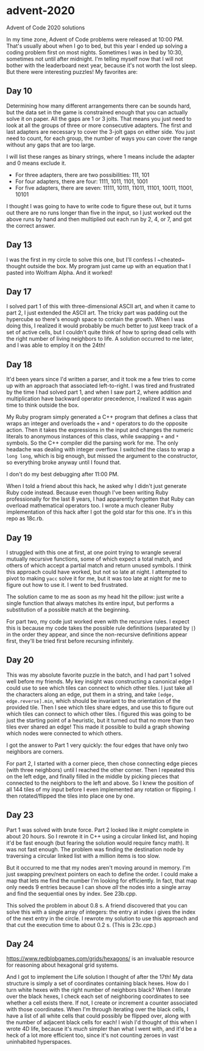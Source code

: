 # advent-2020
Advent of Code 2020 solutions

In my time zone, Advent of Code problems were released at 10:00 PM. That's usually about when I go
to bed, but this year I ended up solving a coding problem first on most nights. Sometimes I was
in bed by 10:30, sometimes not until after midnight. I'm telling myself now that I will not bother
with the leaderboard next year, because it's not worth the lost sleep. But there were interesting
puzzles! My favorites are:

## Day 10

Determining how many different arrangements there can be sounds hard, but the data set in the game
is constrained enough that you can actually solve it on paper. All the gaps are 1 or 3 jolts. That
means you just need to look at all the groups of three or more consecutive adapters. The first
and last adapters are necessary to cover the 3-jolt gaps on either side. You just need to count,
for each group, the number of ways you can cover the range without any gaps that are too large.

I will list these ranges as binary strings, where 1 means include the adapter and 0 means exclude it.
 * For three adapters, there are two possibilities: 111, 101
 * For four adapters, there are four: 1111, 1011, 1101, 1001
 * For five adapters, there are seven: 11111, 10111, 11011, 11101, 10011, 11001, 10101
 
I thought I was going to have to write code to figure these out, but it turns out there are no runs
longer than five in the input, so I just worked out the above runs by hand and then multiplied out each run
by 2, 4, or 7, and got the correct answer.
 
## Day 13

I was the first in my circle to solve this one, but I'll confess I ~cheated~ thought outside the box.
My program just came up with an equation that I pasted into Wolfram Alpha. And it worked!

## Day 17

I solved part 1 of this with three-dimensional ASCII art, and when it came to part 2, I just extended
the ASCII art. The tricky part was padding out the hypercube so there's enough space to contain the 
growth. When I was doing this, I realized it would probably be much better to just keep track of a 
set of active cells, but I couldn't quite think of how to spring dead cells with the right number of
living neighbors to life. A solution occurred to me later, and I was able to employ it on the 24th!

## Day 18

It'd been years since I'd written a parser, and it took me a few tries to come up with an approach
that associated left-to-right. I was tired and frustrated by the time I had solved part 1, and when
I saw part 2, where addition and multiplication have backward operator precedence, I realized it was
again time to think outside the box.

My Ruby program simply generated a C++ program that defines a class that wraps an integer and overloads
the `+` and `*` operators to do the opposite action. Then it takes the expressions in the input and
changes the numeric literals to anonymous instances of this class, while swapping `+` and `*` symbols.
So the C++ compiler did the parsing work for me. The only headache was dealing with integer overflow.
I switched the class to wrap a `long long`, which is big enough, but missed the argument to the
constructor, so everything broke anyway until I found that.

I don't do my best debugging after 11:00 PM.

When I told a friend about this hack, he asked why I didn't just generate Ruby code instead. Because even
though I've been writing Ruby professionally for the last 8 years, I had apparently forgotten that Ruby
can overload mathematical operators too. I wrote a much cleaner Ruby implementation of this hack
after I got the gold star for this one. It's in this repo as 18c.rb.

## Day 19

I struggled with this one at first, at one point trying to wrangle several mutually recursive functions,
some of which expect a total match, and others of which accept a partial match and return unused symbols.
I think this approach could have worked, but not so late at night. I attempted to pivot to making `yacc`
solve it for me, but it was too late at night for me to figure out how to use it. I went to bed frustrated.

The solution came to me as soon as my head hit the pillow: just write a single function that always matches
its entire input, but performs a substitution of a possible match at the beginning.

For part two, my code just worked even with the recursive rules. I expect this is because my code takes the
possible rule definitions (separated by `|`) in the order they appear, and since the non-recursive definitions
appear first, they'll be tried first before recursing infinitely.

## Day 20

This was my absolute favorite puzzle in the batch, and I had part 1 solved well before my friends. My key insight
was constructing a canonical edge I could use to see which tiles can connect to which other tiles. I just take
all the characters along an edge, put them in a string, and take `[edge, edge.reverse].min`, which should be 
invariant to the orientation of the provided tile. Then I see which tiles share edges, and use this to figure out
which tiles can connect to which other tiles. I figured this was going to be just the starting point of a heuristic,
but it turned out that no more than two tiles ever shared an edge! This made it possible to build a graph showing
which nodes were connected to which others.

I got the answer to Part 1 very quickly: the four edges that have only two neighbors are corners.

For part 2, I started with a corner piece, then chose connecting edge pieces (with three neighbors) until I reached
the other corner. Then I repeated this on the left edge, and finally filled in the middle by picking pieces that
connected to the neighbors to the left and above. So I knew the position of all 144 tiles of my input before I even
implemented any rotation or flipping. I then rotated/flipped the tiles into place one by one.

## Day 23

Part 1 was solved with brute force. Part 2 looked like it _might_ complete in about 20 hours. So I rewrote it in C++
using a circular linked list, and hoping it'd be fast enough (but fearing the solution would require fancy math).
It was not fast enough. The problem was finding the destination node by traversing a circular linked list with
a million items is too slow.

But it occurred to me that my nodes aren't moving around in memory. I'm just swapping prev/next pointers on each to
define the order. I could make a map that lets me find the number I'm looking for efficiently. In fact, that map
only needs 9 entries because I can shove _all_ the nodes into a single array and find the sequential ones by index.
See 23b.cpp.

This solved the problem in about 0.8 s.  A friend discovered that you can solve this with a single array of integers:
the entry at index i gives the index of the next entry in the circle. I rewrote my solution to use this approach
and that cut the execution time to about 0.2 s. (This is 23c.cpp.)

## Day 24

https://www.redblobgames.com/grids/hexagons/ is an invaluable resource for reasoning about hexagonal grid systems.

And I got to implement the Life solution I thought of after the 17th! My data structure is simply a set of coordinates
containing black hexes. How do I turn white hexes with the right number of neighbors black? When I iterate over the
black hexes, I check each set of neighboring coordinates to see whether a cell exists there. If not, I create or
increment a counter associated with those coordinates. When I'm through iterating over the black cells, I have
a list of all white cells that could possibly be flipped over, along with the number of adjacent black cells for each!
I wish I'd thought of this when I wrote 4D life, because it's _much_ simpler than what I went with, and it'd be a heck of
a lot more efficient too, since it's not counting zeroes in vast uninhabited hyperspaces.

